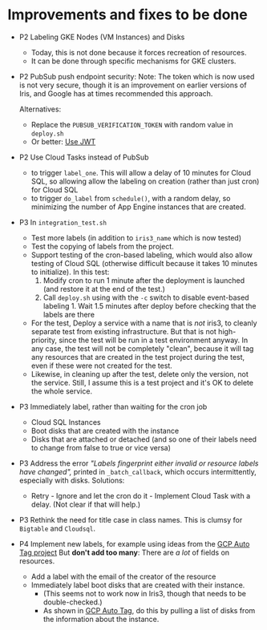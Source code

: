 # Improvements and fixes to be done

* P2 Labeling GKE Nodes (VM Instances) and Disks
    * Today, this is not done because it forces recreation of resources.
    * It can be done through specific mechanisms for GKE clusters.
    
* P2 PubSub push endpoint security:
  Note: The token which is now used is not very secure, though it is an improvement on earlier versions of Iris, and
  Google has at times recommended this approach.

  Alternatives:
    - Replace the `PUBSUB_VERIFICATION_TOKEN` with random value in `deploy.sh`
    - Or better: [Use JWT](https://cloud.google.com/pubsub/docs/push)

* P2 Use Cloud Tasks instead of PubSub
    * to trigger `label_one`. This will allow a delay of 10 minutes for Cloud SQL, so allowing allow the labeling on
      creation (rather than just cron) for Cloud SQL
    * to trigger `do_label` from `schedule()`, with a random delay, so minimizing the number of App Engine instances
      that are created.

* P3 In `integration_test.sh`
    - Test more labels (in addition to `iris3_name` which is now tested)
    - Test the copying of labels from the project.
    - Support testing of the cron-based labeling, which would also allow testing of Cloud SQL
      (otherwise difficult because it takes 10 minutes to initialize). In this test:
      1. Modify cron to run 1 minute after the deployment is launched (and restore it at the end of the test.)
      1. Call `deploy.sh` using with the `-c` switch to disable event-based labeling 1. Wait 1.5 minutes after deploy
      before checking that the labels are there
    - For the test, Deploy a service with a name that is *not* iris3, to cleanly separate test from existing infrastructure.
      But that is not high-priority, since the test will be run in a test environment anyway. In any case, the test
      will not be completely "clean", because it will tag any resources that are created in the test project
      during the test, even if these were not created for the test.
    - Likewise, in cleaning up after the test, delete only the version, not the service. Still, I assume this is a test 
      project and it's OK to delete the whole service. 


* P3 Immediately label, rather than waiting for the cron job
   * Cloud SQL Instances
   * Boot disks that are created with the instance
   * Disks that are attached or detached (and so one of their labels need to change from false to true or vice versa) 

* P3 Address the error *"Labels fingerprint either invalid or resource labels have changed",* printed
  in `_batch_callback`, which occurs intermittently, especially with disks. Solutions:
  - Retry - Ignore and let the cron do it - Implement Cloud Task with a delay. (Not clear if that will help.)

* P3 Rethink the need for title case in class names. This is clumsy for `Bigtable` and `Cloudsql`.

* P4 Implement new labels, for example using ideas from
  the [GCP Auto Tag project](https://github.com/doitintl/gcp-auto-tag/)
  But **don't add too many**: There are *a lot* of fields on resources.
    - Add a label with the email of the creator of the resource
    - Immediately label boot disks that are created with their instance.
        * (This seems not to work now in Iris3, though that needs to be double-checked.)
        * As shown in [GCP Auto Tag](https://github.com/doitintl/gcp-auto-tag/blob/main/main.py), do this by pulling a
          list of disks from the information about the instance.


